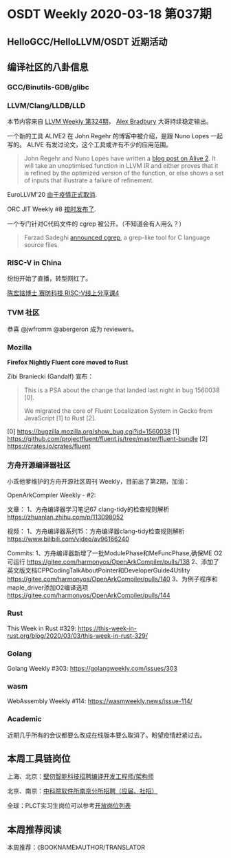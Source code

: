 # OSDT Weekly 2020-03-18 第037期

## HelloGCC/HelloLLVM/OSDT 近期活动

## 编译社区的八卦信息

### GCC/Binutils-GDB/glibc

### LLVM/Clang/LLDB/LLD

本节内容来自 [LLVM Weekly 第324期](http://llvmweekly.org/issue/324)，
[Alex Bradbury](https://www.linkedin.com/in/alex-bradbury/) 大哥持续稳定输出。

一个新的工具 ALIVE2 在 John Regehr 的博客中被介绍，是跟 Nuno Lopes 一起写的。
ALIVE 有发过论文，这个工具或许有不少的应用范围。

> John Regehr and Nuno Lopes have written a
[blog post on Alive 2](https://blog.regehr.org/archives/1722).
It will take an unoptimised
function in LLVM IR and either proves that it is refined by the optimized
version of the function, or else shows a set of inputs that illustrate a
failure of refinement.

EuroLLVM'20 [由于疫情正式取消](http://lists.llvm.org/pipermail/llvm-dev/2020-March/139863.html).

ORC JIT Weekly #8 [按时发布了](http://lists.llvm.org/pipermail/llvm-dev/2020-March/139938.html).

一个专门针对C代码文件的 cgrep 被公开。（不知道会有人用么？）
> Farzad Sadeghi [announced cgrep](http://lists.llvm.org/pipermail/cfe-dev/2020-March/064836.html), a
grep-like tool for C language source files.

### RISC-V in China

纷纷开始了直播，转型网红了。

[陈宏铭博士 赛昉科技 RISC-V线上分享课4](https://mp.weixin.qq.com/s/aew1JXPOLI9GZo0tdzlRdg)

### TVM 社区

恭喜 @jwfromm @abergeron 成为 reviewers。

### Mozilla

**Firefox Nightly Fluent core moved to Rust**

Zibi Braniecki (Gandalf) 宣布：

> This is a PSA about the change that landed last night in bug 1560038 [0].
>
> We migrated the core of Fluent Localization System in Gecko from JavaScript [1] to Rust [2].

[0] https://bugzilla.mozilla.org/show_bug.cgi?id=1560038
[1] https://github.com/projectfluent/fluent.js/tree/master/fluent-bundle
[2] https://crates.io/crates/fluent

### 方舟开源编译器社区

小乖他爹维护的方舟开源社区周刊 Weekly，目前出了第2期，加油：

OpenArkCompiler Weekly - #2:

文章：
1、方舟编译器学习笔记67 clang-tidy的检查规则解析
https://zhuanlan.zhihu.com/p/113098052

视频：
1、方舟编译器系列15：方舟编译器clang-tidy检查规则解析
https://www.bilibili.com/video/av96166240

Commits:
1、方舟编译器新增了一批ModulePhase和MeFuncPhase,确保ME O2可运行
https://gitee.com/harmonyos/OpenArkCompiler/pulls/138
2、添加了英文版文档CPPCodingTalkAboutPointer和DeveloperGuide4Utility
https://gitee.com/harmonyos/OpenArkCompiler/pulls/140
3、为例子程序和maple_driver添加O2编译选项
https://gitee.com/harmonyos/OpenArkCompiler/pulls/144

### Rust

This Week in Rust #329:
https://this-week-in-rust.org/blog/2020/03/03/this-week-in-rust-329/

### Golang

Golang Weekly #303:
https://golangweekly.com/issues/303

### wasm

WebAssembly Weekly #114:
https://wasmweekly.news/issue-114/

### Academic

近期几乎所有的会议都要么改成在线版本要么取消了。盼望疫情赶紧过去。

## 本周工具链岗位

上海、北京：[壁仞智能科技招聘编译开发工程师/架构师](https://mp.weixin.qq.com/s/F6maenedYdtb9GZuKq0p0w)

北京、南京：[中科院软件所南京分所招聘（应届、社招）](https://mp.weixin.qq.com/s/wmKd6WppQ2baYqkNYHrTJg)

全球：PLCT实习生岗位可以参考[开放岗位列表](https://github.com/isrc-cas/PLCT-Weekly/blob/master/open-positions.md)

## 本周推荐阅读

本周推荐：《BOOKNAME》AUTHOR/TRANSLATOR
